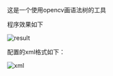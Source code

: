 这是一个使用opencv画语法树的工具



程序效果如下

![result]( https://raw.githubusercontent.com/mygirlloveme/draw-syntax-tree/master/result.JPG )

配置的xml格式如下：

![xml]( https://raw.githubusercontent.com/mygirlloveme/draw-syntax-tree/master/xml.JPG )